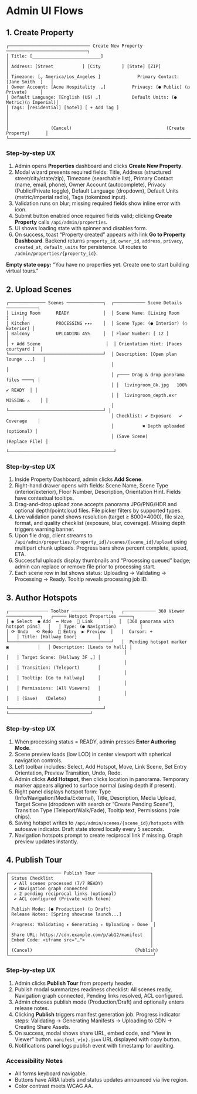 # Admin UI Flows

## 1. Create Property

```
┌─────────────────────────────── Create New Property ───────────────────────────────┐
│ Title: [__________________________]                                               │
│ Address: [Street           ] [City        ] [State] [ZIP]                         │
│ Timezone: [⌄ America/Los_Angeles ]              Primary Contact: [Jane Smith  ]   │
│ Owner Account: [Acme Hospitality  ⌄]          Privacy: (● Public) (○ Private)     │
│ Default Language: [English (US) ⌄]            Default Units: (● Metric)(○ Imperial)│
│ Tags: [residential] [hotel] [ + Add Tag ]                                         │
│                                                                                   │
│                (Cancel)                                    (Create Property)      │
└───────────────────────────────────────────────────────────────────────────────────┘
```

### Step-by-step UX
1. Admin opens **Properties** dashboard and clicks **Create New Property**.
2. Modal wizard presents required fields: Title, Address (structured street/city/state/zip), Timezone (searchable list), Primary Contact (name, email, phone), Owner Account (autocomplete), Privacy (Public/Private toggle), Default Language (dropdown), Default Units (metric/imperial radio), Tags (tokenized input).
3. Validation runs on blur; missing required fields show inline error with icon.
4. Submit button enabled once required fields valid; clicking **Create Property** calls `/api/admin/properties`.
5. UI shows loading state with spinner and disables form.
6. On success, toast “Property created” appears with link **Go to Property Dashboard**. Backend returns `property_id`, `owner_id`, `address`, `privacy`, `created_at`, `default_units` for persistence. UI routes to `/admin/properties/{property_id}`.

**Empty state copy:** “You have no properties yet. Create one to start building virtual tours.”

## 2. Upload Scenes

```
┌────────────── Scenes ──────────────┐  ┌──────────── Scene Details ────────────┐
│ Living Room      READY             │  │ Scene Name: [Living Room        ]     │
│ Kitchen          PROCESSING ▸▸▹    │  │ Scene Type: (● Interior) (○ Exterior) │
│ Balcony          UPLOADING 45%     │  │ Floor Number: [ 12 ]                  │
│ + Add Scene                         │  │ Orientation Hint: [Faces courtyard ]  │
└────────────────────────────────────┘  │ Description: [Open plan lounge ...]   │
                                        │                                        │
                                        │ ┌──── Drag & drop panorama files ────┐ │
                                        │ │  livingroom_8k.jpg   100% ✔ READY  │ │
                                        │ │  livingroom_depth.exr MISSING ⚠    │ │
                                        │ └────────────────────────────────────┘ │
                                        │ Checklist: ✔ Exposure   ✔ Coverage    │
                                        │           ✖ Depth uploaded (optional) │
                                        │ (Save Scene)           (Replace File) │
                                        └────────────────────────────────────────┘
```

### Step-by-step UX
1. Inside Property Dashboard, admin clicks **Add Scene**.
2. Right-hand drawer opens with fields: Scene Name, Scene Type (interior/exterior), Floor Number, Description, Orientation Hint. Fields have contextual tooltips.
3. Drag-and-drop upload zone accepts panorama JPG/PNG/HDR and optional depth/pointcloud files. File picker filters by supported types.
4. Live validation panel shows resolution (target ≥ 8000×4000), file size, format, and quality checklist (exposure, blur, coverage). Missing depth triggers warning banner.
5. Upon file drop, client streams to `/api/admin/properties/{property_id}/scenes/{scene_id}/upload` using multipart chunk uploads. Progress bars show percent complete, speed, ETA.
6. Successful uploads display thumbnails and “Processing queued” badge; admin can replace or remove file prior to processing start.
7. Each scene row in list shows status: Uploading → Validating → Processing → Ready. Tooltip reveals processing job ID.

## 3. Author Hotspots

```
┌─────────────── Toolbar ───────────────┐   ┌──────────── 360 Viewer ─────────────┐   ┌───── Hotspot Properties ─────┐
│ ◉ Select  ● Add  ↔ Move  🔗 Link      │   │  [360 panorama with hotspot pins]   │   │ Type: (● Navigation)         │
│ ⟳ Undo   ⟲ Redo  🧭 Entry  ▶ Preview  │   │  Cursor: +                          │   │ Title: [Hallway Door]        │
└───────────────────────────────────────┘   │  Pending hotspot marker ▣           │   │ Description: [Leads to hall] │
                                             │                                    │   │ Target Scene: [Hallway 3F ⌄] │
                                             │                                    │   │ Transition: (Teleport)       │
                                             │                                    │   │ Tooltip: [Go to hallway]     │
                                             │                                    │   │ Permissions: [All Viewers]   │
                                             │                                    │   │ (Save)   (Delete)            │
                                             └────────────────────────────────────┘   └───────────────────────────────┘
```

### Step-by-step UX
1. When processing status = READY, admin presses **Enter Authoring Mode**.
2. Scene preview loads (low LOD) in center viewport with spherical navigation controls.
3. Left toolbar includes: Select, Add Hotspot, Move, Link Scene, Set Entry Orientation, Preview Transition, Undo, Redo.
4. Admin clicks **Add Hotspot**, then clicks location in panorama. Temporary marker appears aligned to surface normal (using depth if present).
5. Right panel displays hotspot form: Type (Info/Navigation/Media/External), Title, Description, Media Upload, Target Scene (dropdown with search or “Create Pending Scene”), Transition Type (Teleport/Walk/Fade), Tooltip text, Permissions (role chips).
6. Saving hotspot writes to `/api/admin/scenes/{scene_id}/hotspots` with autosave indicator. Draft state stored locally every 5 seconds.
7. Navigation hotspots prompt to create reciprocal link if missing. Graph preview updates instantly.

## 4. Publish Tour

```
┌──────────────────── Publish Tour ────────────────────┐
│ Status Checklist                                     │
│  ✔ All scenes processed (7/7 READY)                  │
│  ✔ Navigation graph connected                        │
│  ⚠ 2 pending reciprocal links (optional)             │
│  ✔ ACL configured (Private with token)               │
│                                                      │
│ Publish Mode: (● Production) (○ Draft)               │
│ Release Notes: [Spring showcase launch...]           │
│                                                      │
│ Progress: Validating ▸ Generating ▹ Uploading ▹ Done  │
│                                                      │
│ Share URL: https://cdn.example.com/p/ab12/manifest   │
│ Embed Code: <iframe src="…">                         │
│                                                      │
│ (Cancel)                                       (Publish)
└───────────────────────────────────────────────────────┘
```

### Step-by-step UX
1. Admin clicks **Publish Tour** from property header.
2. Publish modal summarizes readiness checklist: All scenes ready, Navigation graph connected, Pending links resolved, ACL configured.
3. Admin chooses publish mode (Production/Draft) and optionally enters release notes.
4. Clicking **Publish** triggers manifest generation job. Progress indicator steps: Validating → Generating Manifests → Uploading to CDN → Creating Share Assets.
5. On success, modal shows share URL, embed code, and “View in Viewer” button. `manifest_v{n}.json` URL displayed with copy button.
6. Notifications panel logs publish event with timestamp for auditing.

### Accessibility Notes
* All forms keyboard navigable.
* Buttons have ARIA labels and status updates announced via live region.
* Color contrast meets WCAG AA.

